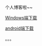 个人博客啦~~

[Windows端下载](https://github.com/Xiphoray/Xiphoray.github.io/releases/download/V1.0/Xiphoray-Blog.exe)

[android端下载](https://github.com/Xiphoray/Xiphoray.github.io/releases/download/android/xiphorayblog.apk)

。。。
